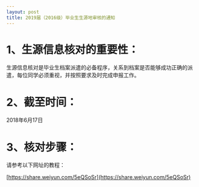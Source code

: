 ```yaml
---
layout: post
title: 2019届（2016级）毕业生生源地审核的通知
---
```


# 1、生源信息核对的重要性：    
生源信息核对是毕业生档案派遣的必备程序，关系到档案是否能够成功正确的派遣，每位同学必须重视，并按照要求及时完成申报工作。

<!--more-->

# 2、截至时间：    
2018年6月17日

# 3、核对步骤：    
请参考以下网址的教程：

[https://share.weiyun.com/5eQSoSr](https://share.weiyun.com/5eQSoSr)

